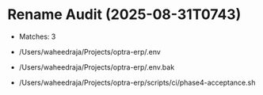 # Rename Audit (2025-08-31T0743)

- Matches: 3

- /Users/waheedraja/Projects/optra-erp/.env
- /Users/waheedraja/Projects/optra-erp/.env.bak
- /Users/waheedraja/Projects/optra-erp/scripts/ci/phase4-acceptance.sh